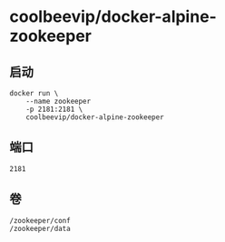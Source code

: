 coolbeevip/docker-alpine-zookeeper
==============

启动
-----
~~~~
docker run \
    --name zookeeper
    -p 2181:2181 \
    coolbeevip/docker-alpine-zookeeper
~~~~

端口
-----

    2181

卷
-----    

    /zookeeper/conf    
    /zookeeper/data
